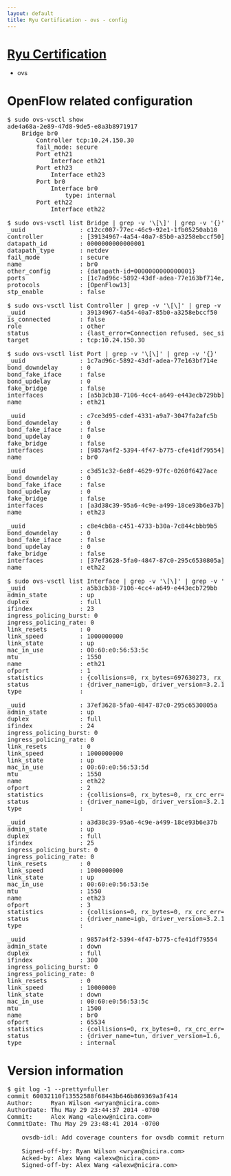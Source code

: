 ```yaml
---
layout: default
title: Ryu Certification - ovs - config
---
```

# [Ryu Certification](http://osrg.github.io/ryu/certification.html)
* ovs 

# OpenFlow related configuration
<pre>
$ sudo ovs-vsctl show
ade4a68a-2e89-47d8-9de5-e8a3b8971917
    Bridge br0
        Controller tcp:10.24.150.30
        fail_mode: secure
        Port eth21
            Interface eth21
        Port eth23
            Interface eth23
        Port br0
            Interface br0
                type: internal
        Port eth22
            Interface eth22

$ sudo ovs-vsctl list Bridge | grep -v '\[\]' | grep -v '{}'
_uuid               : c12cc007-77ec-46c9-92e1-1fb05250ab10
controller          : [39134967-4a54-40a7-85b0-a3258ebccf50]
datapath_id         : 0000000000000001
datapath_type       : netdev
fail_mode           : secure
name                : br0
other_config        : {datapath-id=0000000000000001}
ports               : [1c7ad96c-5892-43df-adea-77e163bf714e, c3d51c32-6e8f-4629-97fc-0260f6427ace, c7ce3d95-cdef-4331-a9a7-3047fa2afc5b, c8e4cb8a-c451-4733-b30a-7c844cbbb9b5]
protocols           : [OpenFlow13]
stp_enable          : false

$ sudo ovs-vsctl list Controller | grep -v '\[\]' | grep -v '{}'
_uuid               : 39134967-4a54-40a7-85b0-a3258ebccf50
is_connected        : false
role                : other
status              : {last_error=Connection refused, sec_since_connect=1012, sec_since_disconnect=1, state=BACKOFF}
target              : tcp:10.24.150.30

$ sudo ovs-vsctl list Port | grep -v '\[\]' | grep -v '{}'
_uuid               : 1c7ad96c-5892-43df-adea-77e163bf714e
bond_downdelay      : 0
bond_fake_iface     : false
bond_updelay        : 0
fake_bridge         : false
interfaces          : [a5b3cb38-7106-4cc4-a649-e443ecb729bb]
name                : eth21

_uuid               : c7ce3d95-cdef-4331-a9a7-3047fa2afc5b
bond_downdelay      : 0
bond_fake_iface     : false
bond_updelay        : 0
fake_bridge         : false
interfaces          : [9857a4f2-5394-4f47-b775-cfe41df79554]
name                : br0

_uuid               : c3d51c32-6e8f-4629-97fc-0260f6427ace
bond_downdelay      : 0
bond_fake_iface     : false
bond_updelay        : 0
fake_bridge         : false
interfaces          : [a3d38c39-95a6-4c9e-a499-18ce93b6e37b]
name                : eth23

_uuid               : c8e4cb8a-c451-4733-b30a-7c844cbbb9b5
bond_downdelay      : 0
bond_fake_iface     : false
bond_updelay        : 0
fake_bridge         : false
interfaces          : [37ef3628-5fa0-4847-87c0-295c6530805a]
name                : eth22

$ sudo ovs-vsctl list Interface | grep -v '\[\]' | grep -v '{}'
_uuid               : a5b3cb38-7106-4cc4-a649-e443ecb729bb
admin_state         : up
duplex              : full
ifindex             : 23
ingress_policing_burst: 0
ingress_policing_rate: 0
link_resets         : 0
link_speed          : 1000000000
link_state          : up
mac_in_use          : 00:60:e0:56:53:5c
mtu                 : 1550
name                : eth21
ofport              : 1
statistics          : {collisions=0, rx_bytes=697630273, rx_crc_err=0, rx_dropped=0, rx_errors=0, rx_frame_err=0, rx_over_err=0, rx_packets=6231673, tx_bytes=0, tx_dropped=0, tx_errors=0, tx_packets=0}
status              : {driver_name=igb, driver_version=3.2.10-k, firmware_version=2.10-9}
type                : 

_uuid               : 37ef3628-5fa0-4847-87c0-295c6530805a
admin_state         : up
duplex              : full
ifindex             : 24
ingress_policing_burst: 0
ingress_policing_rate: 0
link_resets         : 0
link_speed          : 1000000000
link_state          : up
mac_in_use          : 00:60:e0:56:53:5d
mtu                 : 1550
name                : eth22
ofport              : 2
statistics          : {collisions=0, rx_bytes=0, rx_crc_err=0, rx_dropped=0, rx_errors=0, rx_frame_err=0, rx_over_err=0, rx_packets=0, tx_bytes=3667247660, tx_dropped=0, tx_errors=0, tx_packets=2458927}
status              : {driver_name=igb, driver_version=3.2.10-k, firmware_version=2.10-9}
type                : 

_uuid               : a3d38c39-95a6-4c9e-a499-18ce93b6e37b
admin_state         : up
duplex              : full
ifindex             : 25
ingress_policing_burst: 0
ingress_policing_rate: 0
link_resets         : 0
link_speed          : 1000000000
link_state          : up
mac_in_use          : 00:60:e0:56:53:5e
mtu                 : 1550
name                : eth23
ofport              : 3
statistics          : {collisions=0, rx_bytes=0, rx_crc_err=0, rx_dropped=0, rx_errors=0, rx_frame_err=0, rx_over_err=0, rx_packets=0, tx_bytes=2664117704, tx_dropped=0, tx_errors=0, tx_packets=4639390}
status              : {driver_name=igb, driver_version=3.2.10-k, firmware_version=2.10-9}
type                : 

_uuid               : 9857a4f2-5394-4f47-b775-cfe41df79554
admin_state         : down
duplex              : full
ifindex             : 300
ingress_policing_burst: 0
ingress_policing_rate: 0
link_resets         : 0
link_speed          : 10000000
link_state          : down
mac_in_use          : 00:60:e0:56:53:5c
mtu                 : 1500
name                : br0
ofport              : 65534
statistics          : {collisions=0, rx_bytes=0, rx_crc_err=0, rx_dropped=0, rx_errors=0, rx_frame_err=0, rx_over_err=0, rx_packets=0, tx_bytes=0, tx_dropped=0, tx_errors=0, tx_packets=0}
status              : {driver_name=tun, driver_version=1.6, firmware_version=N/A}
type                : internal
</pre>

# Version information
<pre>
$ git log -1 --pretty=fuller
commit 60032110f13552588f68443b646b869369a3f414
Author:     Ryan Wilson &lt;wryan@nicira.com&gt;
AuthorDate: Thu May 29 23:44:37 2014 -0700
Commit:     Alex Wang &lt;alexw@nicira.com&gt;
CommitDate: Thu May 29 23:48:41 2014 -0700

    ovsdb-idl: Add coverage counters for ovsdb commit return statuses.
    
    Signed-off-by: Ryan Wilson &lt;wryan@nicira.com&gt;
    Acked-by: Alex Wang &lt;alexw@nicira.com&gt;
    Signed-off-by: Alex Wang &lt;alexw@nicira.com&gt;
</pre>
